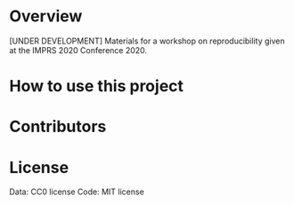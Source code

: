 # Overview
[UNDER DEVELOPMENT] Materials for a workshop on reproducibility given at the IMPRS 2020 Conference 2020.

# How to use this project

# Contributors

# License
Data: CC0 license
Code: MIT license
